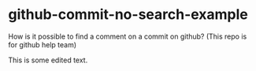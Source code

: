 # github-commit-no-search-example
How is it possible to find a comment on a commit on github?  (This repo is for github help team)


This is some edited text.
